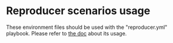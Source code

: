 # Reproducer scenarios usage

These environment files should be used with the "reproducer.yml" playbook.
Please refer to [the doc](https://ci-framework.readthedocs.io/en/latest/cookbooks/reproducer.html)
about its usage.
